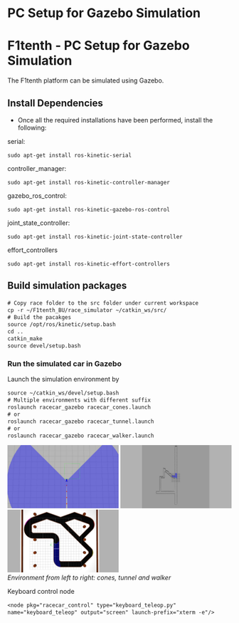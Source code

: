 # PC Setup for Gazebo Simulation

# F1tenth - PC Setup for Gazebo Simulation

The F1tenth platform can be simulated using Gazebo. 

## Install Dependencies

* Once all the required installations have been performed, install the following:

serial:

``` 
sudo apt-get install ros-kinetic-serial
```
controller_manager:

``` 
sudo apt-get install ros-kinetic-controller-manager
```
gazebo_ros_control:

``` 
sudo apt-get install ros-kinetic-gazebo-ros-control
```
joint_state_controller:

``` 
sudo apt-get install ros-kinetic-joint-state-controller 
```
effort_controllers

``` 
sudo apt-get install ros-kinetic-effort-controllers
```

## Build simulation packages
    # Copy race folder to the src folder under current workspace
    cp -r ~/F1tenth_BU/race_simulator ~/catkin_ws/src/
    # Build the pacakges
    source /opt/ros/kinetic/setup.bash
    cd ..
    catkin_make
    source devel/setup.bash

### Run the simulated car in Gazebo

Launch the simulation environment by

    source ~/catkin_ws/devel/setup.bash
    # Multiple environments with different suffix
    roslaunch racecar_gazebo racecar_cones.launch
    # or
    roslaunch racecar_gazebo racecar_tunnel.launch
    # or
    roslaunch racecar_gazebo racecar_walker.launch
<p float="left">
<img src="./env_pics/racecar_cones.jpg" alt="Cones Environment" width="250"/>
<img src="./env_pics/racecar_tunnel.jpg" alt="Tunnel Environment" width="250"/>
<img src="./env_pics/racecar_walker.jpg" alt="Walker Environment" width="250"/>
<br>
<em>Environment from left to right: cones, tunnel and walker</em>
</p>



    
Keyboard control node

    <node pkg="racecar_control" type="keyboard_teleop.py" name="keyboard_teleop" output="screen" launch-prefix="xterm -e"/>
